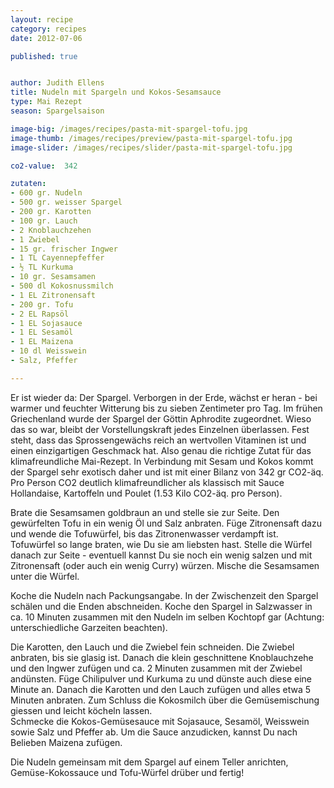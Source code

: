 ```yaml
---
layout: recipe
category: recipes
date: 2012-07-06

published: true


author: Judith Ellens
title: Nudeln mit Spargeln und Kokos-Sesamsauce 
type: Mai Rezept
season: Spargelsaison

image-big: /images/recipes/pasta-mit-spargel-tofu.jpg
image-thumb: /images/recipes/preview/pasta-mit-spargel-tofu.jpg
image-slider: /images/recipes/slider/pasta-mit-spargel-tofu.jpg

co2-value:  342

zutaten:
- 600 gr. Nudeln
- 500 gr. weisser Spargel
- 200 gr. Karotten
- 100 gr. Lauch
- 2 Knoblauchzehen
- 1 Zwiebel
- 15 gr. frischer Ingwer
- 1 TL Cayennepfeffer
- ½ TL Kurkuma
- 10 gr. Sesamsamen
- 500 dl Kokosnussmilch
- 1 EL Zitronensaft
- 200 gr. Tofu
- 2 EL Rapsöl
- 1 EL Sojasauce
- 1 EL Sesamöl
- 1 EL Maizena
- 10 dl Weisswein
- Salz, Pfeffer

---
```


Er ist wieder da: Der Spargel. Verborgen in der Erde, wächst er heran - bei warmer und feuchter Witterung bis zu sieben Zentimeter pro Tag. Im frühen Griechenland wurde der Spargel der Göttin Aphrodite zugeordnet. Wieso das so war, bleibt der Vorstellungskraft jedes Einzelnen überlassen. Fest steht, dass das Sprossengewächs reich an wertvollen Vitaminen ist und einen einzigartigen Geschmack hat.  Also genau die richtige Zutat für das klimafreundliche Mai-Rezept. In Verbindung mit Sesam und Kokos kommt der Spargel sehr exotisch daher und ist mit einer Bilanz von 342 gr CO2-äq. Pro Person CO2 deutlich klimafreundlicher als klassisch mit Sauce Hollandaise, Kartoffeln und Poulet  (1.53 Kilo CO2-äq. pro Person).

Brate die Sesamsamen goldbraun an und stelle sie zur Seite. Den gewürfelten Tofu in ein wenig Öl und Salz anbraten. Füge Zitronensaft dazu und wende die Tofuwürfel, bis das Zitronenwasser verdampft ist. Tofuwürfel so lange braten, wie Du sie am liebsten hast. Stelle die Würfel danach zur Seite - eventuell kannst Du sie  noch ein wenig salzen und mit Zitronensaft (oder auch ein wenig Curry) würzen. Mische die Sesamsamen unter die Würfel.

Koche die Nudeln nach Packungsangabe. In der Zwischenzeit den Spargel schälen und die Enden abschneiden. Koche den Spargel in Salzwasser in ca. 10 Minuten zusammen mit den Nudeln im selben Kochtopf gar (Achtung: unterschiedliche Garzeiten beachten). 

Die Karotten, den Lauch und die Zwiebel fein schneiden. Die Zwiebel anbraten, bis sie glasig ist. Danach die klein geschnittene Knoblauchzehe und den Ingwer zufügen und ca. 2 Minuten zusammen mit der Zwiebel andünsten. Füge Chilipulver und Kurkuma zu und dünste auch diese eine Minute an. Danach die Karotten und den Lauch zufügen und alles etwa 5 Minuten anbraten. Zum Schluss die Kokosmilch über die Gemüsemischung giessen und leicht köcheln lassen.  
Schmecke die Kokos-Gemüsesauce mit Sojasauce, Sesamöl, Weisswein sowie Salz und Pfeffer ab. Um die Sauce anzudicken, kannst Du nach Belieben Maizena zufügen.

Die Nudeln gemeinsam mit dem Spargel auf einem Teller anrichten,  Gemüse-Kokossauce und Tofu-Würfel drüber und fertig!

